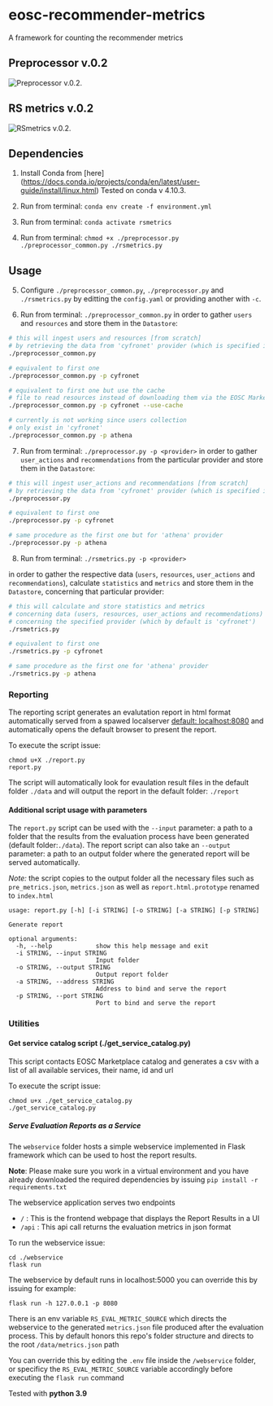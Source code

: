 # eosc-recommender-metrics

A framework for counting the recommender metrics

## Preprocessor v.0.2

![Preprocessor v.0.2](https://github.com/nikosT/eosc-recommender-metrics/blob/master/docs/Preprocessor.png "Preprocessor v.0.2").


## RS metrics v.0.2

![RSmetrics v.0.2](https://github.com/nikosT/eosc-recommender-metrics/blob/master/docs/RSmetrics.png "RSmetrics v.0.2").


## Dependencies

1. Install Conda from
[here]
(https://docs.conda.io/projects/conda/en/latest/user-guide/install/linux.html)
Tested on conda v 4.10.3.

2. Run from terminal:
`conda env create -f environment.yml`

3. Run from terminal:
`conda activate rsmetrics`

4. Run from terminal:
`chmod +x ./preprocessor.py ./preprocessor_common.py ./rsmetrics.py`

## Usage

5. Configure
`./preprocessor_common.py`, `./preprocessor.py` and `./rsmetrics.py`
by editting the `config.yaml` or providing another with `-c`.

6. Run from terminal:
`./preprocessor_common.py` in order to gather `users` and `resources`
and store them in the `Datastore`:

```bash
# this will ingest users and resources [from scratch]
# by retrieving the data from 'cyfronet' provider (which is specified in the config file
./preprocessor_common.py 

# equivalent to first one
./preprocessor_common.py -p cyfronet 

# equivalent to first one but use the cache 
# file to read resources instead of downloading them via the EOSC Marketplace
./preprocessor_common.py -p cyfronet --use-cache

# currently is not working since users collection
# only exist in 'cyfronet'
./preprocessor_common.py -p athena 
```

7. Run from terminal:
`./preprocessor.py -p <provider>` 
in order to gather `user_actions` and `recommendations` from 
the particular provider and store them in the `Datastore`:

```bash
# this will ingest user_actions and recommendations [from scratch]
# by retrieving the data from 'cyfronet' provider (which is specified in the config file
./preprocessor.py 

# equivalent to first one
./preprocessor.py -p cyfronet 

# same procedure as the first one but for 'athena' provider
./preprocessor.py -p athena 
```

8. Run from terminal:
`./rsmetrics.py -p <provider>` 

in order to gather the respective data
(`users`, `resources`, `user_actions` and `recommendations`),
calculate `statistics` and `metrics` and store them in the `Datastore`,
concerning that particular provider:

```bash
# this will calculate and store statistics and metrics
# concerning data (users, resources, user_actions and recommendations)
# concerning the specified provider (which by default is 'cyfronet')
./rsmetrics.py 

# equivalent to first one
./rsmetrics.py -p cyfronet 

# same procedure as the first one for 'athena' provider
./rsmetrics.py -p athena 
```

### Reporting

The reporting script generates an evalutation report in html format
automatically served from a spawed localserver
[default: localhost:8080](htpp://localhost:8080)
and automatically opens the default browser to present the report.

To execute the script issue:

```
chmod u+X ./report.py
report.py
```

The script will automatically look for evaulation result files
in the default folder `./data` and will output the report
in the default folder: `./report`

#### Additional script usage with parameters

The `report.py` script can be used with the `--input`
parameter: a path to a folder that the results from the evaluation
process have been generated (default folder:`./data`).
The report script can also take an `--output`
parameter: a path to an output folder where the
generated report will be served automatically.

_Note:_ the script copies to the output folder all the
necessary files such as `pre_metrics.json`, `metrics.json`
as well as `report.html.prototype` renamed to `index.html`

```
usage: report.py [-h] [-i STRING] [-o STRING] [-a STRING] [-p STRING]

Generate report

optional arguments:
  -h, --help            show this help message and exit
  -i STRING, --input STRING
                        Input folder
  -o STRING, --output STRING
                        Output report folder
  -a STRING, --address STRING
                        Address to bind and serve the report
  -p STRING, --port STRING
                        Port to bind and serve the report
```

### Utilities

#### Get service catalog script (./get_service_catalog.py)

This script contacts EOSC Marketplace catalog and generates
a csv with a list of all available services, their name, id and url

To execute the script issue:

```
chmod u+x ./get_service_catalog.py
./get_service_catalog.py
```

##### Serve Evaluation Reports as a Service

The `webservice` folder hosts a simple webservice implemented
in Flask framework which can be used to host the report results.

__Note__: Please make sure you work in a virtual environment
and you have already downloaded the required dependencies by issuing
`pip install -r requirements.txt`

The webservice application serves two endpoints
 - `/` : This is the frontend webpage that displays the Report Results in a UI
 - `/api` : This api call returns the evaluation metrics in json format

To run the webservice issue:

```
cd ./webservice
flask run
```

The webservice by default runs in localhost:5000
you can override this by issuing for example:

```
flask run -h 127.0.0.1 -p 8080
```

There is an env variable `RS_EVAL_METRIC_SOURCE` which directs the webservice
to the generated `metrics.json` file produced after the evaluation process.
This by default honors this repo's folder structure and directs to
the root `/data/metrics.json` path

You can override this by editing the `.env` file inside the `/webservice`
folder, or specificy the `RS_EVAL_METRIC_SOURCE` variable accordingly
before executing the `flask run` command

Tested with **python 3.9**
